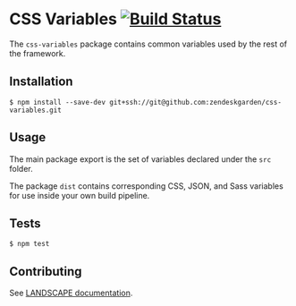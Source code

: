 # CSS Variables [![Build Status](https://travis-ci.com/zendeskgarden/css-variables.svg?token=dDt9s6smCMgz269xNbpz)](https://travis-ci.com/zendeskgarden/css-variables)

The `css-variables` package contains common variables used by the rest
of the framework.

## Installation

    $ npm install --save-dev git+ssh://git@github.com:zendeskgarden/css-variables.git

## Usage

The main package export is the set of variables declared under the `src`
folder.

The package `dist` contains corresponding CSS, JSON, and Sass variables
for use inside your own build pipeline.

## Tests

    $ npm test

## Contributing

See [LANDSCAPE
documentation](https://github.com/zendeskgarden/LANDSCAPE/wiki/Contributing).
